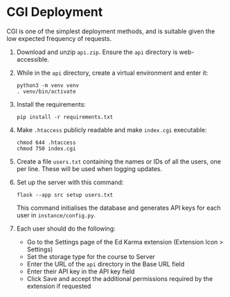 # CGI Deployment

CGI is one of the simplest deployment methods, and is suitable given the low expected frequency of requests.

1. Download and unzip `api.zip`. Ensure the `api` directory is web-accessible.

2. While in the `api` directory, create a virtual environment and enter it:

   ```
   python3 -m venv venv
   . venv/bin/activate
   ```

3. Install the requirements:

   ```
   pip install -r requirements.txt
   ```

4. Make `.htaccess` publicly readable and make `index.cgi` executable:

   ```
   chmod 644 .htaccess
   chmod 750 index.cgi
   ```

5. Create a file `users.txt` containing the names or IDs of all the users, one per line. These will be used when logging updates.

6. Set up the server with this command:

   ```
   flask --app src setup users.txt
   ```

   This command initialises the database and generates API keys for each user in `instance/config.py`.

7. Each user should do the following:

   - Go to the Settings page of the Ed Karma extension (Extension Icon > Settings)
   - Set the storage type for the course to Server
   - Enter the URL of the `api` directory in the Base URL field
   - Enter their API key in the API key field
   - Click Save and accept the additional permissions required by the extension if requested
